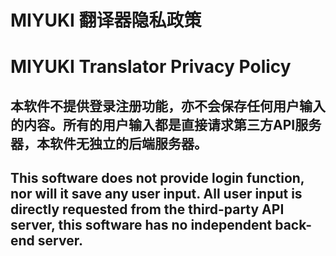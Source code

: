 # MIYUKI 翻译器隐私政策
# MIYUKI Translator Privacy Policy 

## 本软件不提供登录注册功能，亦不会保存任何用户输入的内容。所有的用户输入都是直接请求第三方API服务器，本软件无独立的后端服务器。

## This software does not provide login function, nor will it save any user input. All user input is directly requested from the third-party API server, this software has no independent back-end server.